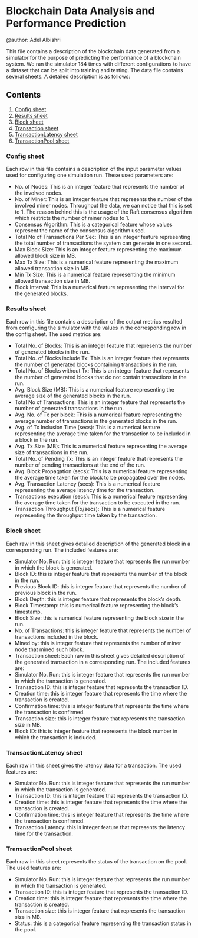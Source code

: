 # Blockchain Data Analysis and Performance Prediction

@author: Adel Albishri

This file contains a description of the blockchain data generated from a simulator for the purpose of predicting the performance of a blockchain system. We ran the simulator 184 times with different configurations to have a dataset that can be split into training and testing. The data file contains several sheets. A detailed description is as follows:
  
## Contents

1. [Config sheet](#config-sheet)
2. [Results sheet](#results-sheet)
3. [Block sheet](#block-sheet)
4. [Transaction sheet](#transaction-sheet)
5. [TransactionLatency sheet](#transactionlatency-sheet)
6. [TransactionPool sheet](#transactionpool-sheet)

### Config sheet

Each row in this file contains a description of the input parameter values used for configuring one simulation run. These used parameters are:

- No. of Nodes: This is an integer feature that represents the number of the involved nodes.
- No. of Miner: This is an integer feature that represents the number of the involved miner nodes. Throughout the data, we can notice that this is set to 1. The reason behind this is the usage of the Raft consensus algorithm which restricts the number of miner nodes to 1.
- Consensus Algorithm: This is a categorical feature whose values represent the name of the consensus algorithm used.
- Total No of Transactions Per Sec: This is an integer feature representing the total number of transactions the system can generate in one second.
- Max Block Size: This is an integer feature representing the maximum allowed block size in MB.
- Max Tx Size: This is a numerical feature representing the maximum allowed transaction size in MB.
- Min Tx Size: This is a numerical feature representing the minimum allowed transaction size in MB.
- Block Interval: This is a numerical feature representing the interval for the generated blocks.

### Results sheet

Each row in this file contains a description of the output metrics resulted from configuring the simulator with the values in the corresponding row in the config sheet. The used metrics are:

- Total No. of Blocks: This is an integer feature that represents the number of generated blocks in the run.
- Total No. of Blocks include Tx: This is an integer feature that represents the number of generated blocks containing transactions in the run.
- Total No. of Blocks without Tx: This is an integer feature that represents the number of generated blocks that do not contain transactions in the run.
- Avg. Block Size (MB): This is a numerical feature representing the average size of the generated blocks in the run.
- Total No of Transactions: This is an integer feature that represents the number of generated transactions in the run.
- Avg. No. of Tx per block: This is a numerical feature representing the average number of transactions in the generated blocks in the run.
- Avg. of Tx Inclusion Time (secs): This is a numerical feature representing the average time taken for the transaction to be included in a block in the run.
- Avg. Tx Size (MB): This is a numerical feature representing the average size of transactions in the run.
- Total No. of Pending Tx: This is an integer feature that represents the number of pending transactions at the end of the run.
- Avg. Block Propagation (secs): This is a numerical feature representing the average time taken for the block to be propagated over the nodes.
- Avg. Transaction Latency (secs): This is a numerical feature representing the average latency time for the transaction.
- Transactions execution (secs): This is a numerical feature representing the average time taken for the transaction to be executed in the run.
- Transaction Throughput (Tx/secs): This is a numerical feature representing the throughput time taken by the transaction.

### Block sheet

Each raw in this sheet gives detailed description of the generated block in a corresponding run. The included features are:

-	Simulator No. Run: this is integer feature that represents the run number in which the block is generated.
-	Block ID: this is integer feature that represents the number of the block in the run.
-	Previous Block ID: this is integer feature that represents the number of previous block in the run.
-	Block Depth: this is integer feature that represents the block’s depth.
-	Block Timestamp: this is numerical feature representing the block’s timestamp.
-	Block Size: this is numerical feature representing the block size in the run.
-	No. of Transactions: this is integer feature that represents the number of transactions included in the block.
-	Mined by: this is integer feature that represents the number of miner node that mined such block.
-	Transaction sheet: Each raw in this sheet gives detailed description of the generated transaction in a corresponding run. The included features are:
-	Simulator No. Run: this is integer feature that represents the run number in which the transaction is generated.
-	Transaction ID: this is integer feature that represents the transaction ID.
-	Creation time: this is integer feature that represents the time where the transaction is created.
-	Confirmation time: this is integer feature that represents the time where the transaction is confirmed.
-	Transaction size: this is integer feature that represents the transaction size in MB.
-	Block ID: this is integer feature that represents the block number in which the transaction is included.

### TransactionLatency sheet

Each raw in this sheet gives the latency data for a transaction. The used features are:

-	Simulator No. Run: this is integer feature that represents the run number in which the transaction is generated.
-	Transaction ID: this is integer feature that represents the transaction ID.
-	Creation time: this is integer feature that represents the time where the transaction is created.
-	Confirmation time: this is integer feature that represents the time where the transaction is confirmed.
-	Transaction Latency: this is integer feature that represents the latency time for the transaction. 

### TransactionPool sheet 

Each raw in this sheet represents the status of the transaction on the pool. The used features are:

-	Simulator No. Run: this is integer feature that represents the run number in which the transaction is generated.
-	Transaction ID: this is integer feature that represents the transaction ID.
-	Creation time: this is integer feature that represents the time where the transaction is created.
-	Transaction size: this is integer feature that represents the transaction size in MB.
-	Status: this is a categorical feature representing the transaction status in the pool.
